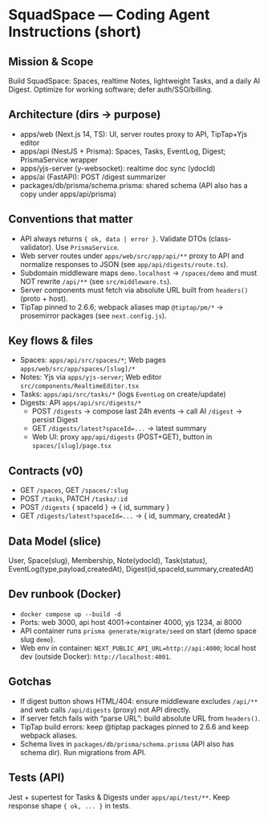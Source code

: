 # SquadSpace — Coding Agent Instructions (short)

## Mission & Scope
Build SquadSpace: Spaces, realtime Notes, lightweight Tasks, and a daily AI Digest. Optimize for working software; defer auth/SSO/billing.

## Architecture (dirs → purpose)
- apps/web (Next.js 14, TS): UI, server routes proxy to API, TipTap+Yjs editor
- apps/api (NestJS + Prisma): Spaces, Tasks, EventLog, Digest; PrismaService wrapper
- apps/yjs-server (y-websocket): realtime doc sync (ydocId)
- apps/ai (FastAPI): POST /digest summarizer
- packages/db/prisma/schema.prisma: shared schema (API also has a copy under apps/api/prisma)

## Conventions that matter
- API always returns `{ ok, data | error }`. Validate DTOs (class-validator). Use `PrismaService`.
- Web server routes under `apps/web/src/app/api/**` proxy to API and normalize responses to JSON (see `app/api/digests/route.ts`).
- Subdomain middleware maps `demo.localhost` → `/spaces/demo` and must NOT rewrite `/api/**` (see `src/middleware.ts`).
- Server components must fetch via absolute URL built from `headers()` (proto + host).
- TipTap pinned to 2.6.6; webpack aliases map `@tiptap/pm/*` → prosemirror packages (see `next.config.js`).

## Key flows & files
- Spaces: `apps/api/src/spaces/*`; Web pages `apps/web/src/app/spaces/[slug]/*`
- Notes: Yjs via `apps/yjs-server`; Web editor `src/components/RealtimeEditor.tsx`
- Tasks: `apps/api/src/tasks/*` (logs `EventLog` on create/update)
- Digests: API `apps/api/src/digests/*`
  - POST `/digests` → compose last 24h events → call AI `/digest` → persist Digest
  - GET `/digests/latest?spaceId=...` → latest summary
  - Web UI: proxy `app/api/digests` (POST+GET), button in `spaces/[slug]/page.tsx`

## Contracts (v0)
- GET `/spaces`, GET `/spaces/:slug`
- POST `/tasks`, PATCH `/tasks/:id`
- POST `/digests` { spaceId } → { id, summary }
- GET `/digests/latest?spaceId=...` → { id, summary, createdAt }

## Data Model (slice)
User, Space(slug), Membership, Note(ydocId), Task(status), EventLog(type,payload,createdAt), Digest(id,spaceId,summary,createdAt)

## Dev runbook (Docker)
- `docker compose up --build -d`
- Ports: web 3000, api host 4001→container 4000, yjs 1234, ai 8000
- API container runs `prisma generate/migrate/seed` on start (demo space slug `demo`).
- Web env in container: `NEXT_PUBLIC_API_URL=http://api:4000`; local host dev (outside Docker): `http://localhost:4001`.

## Gotchas
- If digest button shows HTML/404: ensure middleware excludes `/api/**` and web calls `/api/digests` (proxy) not API directly.
- If server fetch fails with “parse URL”: build absolute URL from `headers()`.
- TipTap build errors: keep @tiptap packages pinned to 2.6.6 and keep webpack aliases.
- Schema lives in `packages/db/prisma/schema.prisma` (API also has schema dir). Run migrations from API.

## Tests (API)
Jest + supertest for Tasks & Digests under `apps/api/test/**`. Keep response shape `{ ok, ... }` in tests.
